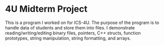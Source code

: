 # 4U Midterm Project

This is a program I worked on for ICS-4U.
The purpose of the program is to handle data of students and store them into files.
I demonstrate reading/writing/editing binary files, pointers, C++ structs, function prototypes, string manipulation, string formatting, and arrays.
